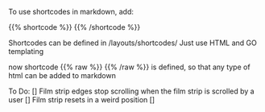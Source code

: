 To use shortcodes in markdown, add: 

{{% shortcode %}}
{{% /shortcode  %}}

Shortcodes can be defined in /layouts/shortcodes/ 
Just use HTML and GO templating

now shortcode {{% raw %}} {{% /raw %}} is defined, so that any type of html can be added to markdown


To Do: 
[] Film strip edges stop scrolling when the film strip is scrolled by a user
[] Film strip resets in a weird position
[] 